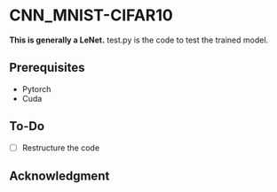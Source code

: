 # CNN_MNIST-CIFAR10
**This is generally a LeNet.**
test.py is the code to test the trained model. 

## Prerequisites

- Pytorch
- Cuda

## To-Do
- [ ] Restructure the code

## Acknowledgment
